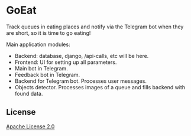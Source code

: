# GoEat
Track queues in eating places and notify via the Telegram bot when they are short, so it is time to go eating!

Main application modules:

- Backend: database, django, /api-calls, etc will be here.
- Frontend: UI for setting up all parameters.
- Main bot in Telegram.
- Feedback bot in Telegram.
- Backend for Telegram bot. Processes user messages.
- Objects detector. Processes images of a queue and fills backend with found data.

## License

[Apache License 2.0](LICENSE)
